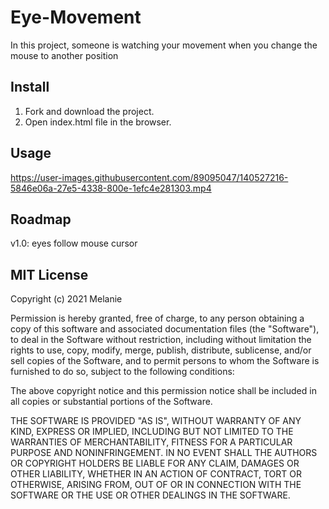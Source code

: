 # Eye-Movement

In this project, someone is watching your movement when you change the mouse to another position

## Install

1. Fork and download the project.
2. Open index.html file in the browser.

## Usage

https://user-images.githubusercontent.com/89095047/140527216-5846e06a-27e5-4338-800e-1efc4e281303.mp4

##	Roadmap

v1.0: eyes follow mouse cursor

## MIT License

Copyright (c) 2021 Melanie

Permission is hereby granted, free of charge, to any person obtaining a copy
of this software and associated documentation files (the "Software"), to deal
in the Software without restriction, including without limitation the rights
to use, copy, modify, merge, publish, distribute, sublicense, and/or sell
copies of the Software, and to permit persons to whom the Software is
furnished to do so, subject to the following conditions:

The above copyright notice and this permission notice shall be included in all
copies or substantial portions of the Software.

THE SOFTWARE IS PROVIDED "AS IS", WITHOUT WARRANTY OF ANY KIND, EXPRESS OR
IMPLIED, INCLUDING BUT NOT LIMITED TO THE WARRANTIES OF MERCHANTABILITY,
FITNESS FOR A PARTICULAR PURPOSE AND NONINFRINGEMENT. IN NO EVENT SHALL THE
AUTHORS OR COPYRIGHT HOLDERS BE LIABLE FOR ANY CLAIM, DAMAGES OR OTHER
LIABILITY, WHETHER IN AN ACTION OF CONTRACT, TORT OR OTHERWISE, ARISING FROM,
OUT OF OR IN CONNECTION WITH THE SOFTWARE OR THE USE OR OTHER DEALINGS IN THE
SOFTWARE.

